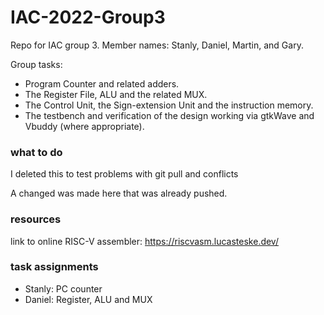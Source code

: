# IAC-2022-Group3
Repo for IAC group 3. Member names: Stanly, Daniel, Martin, and Gary.

Group tasks:
- Program Counter and related adders.
- The Register File, ALU and the related MUX.
- The Control Unit, the Sign-extension Unit and the instruction memory.
- The testbench and verification of the design working via gtkWave and Vbuddy (where appropriate).

### what to do
I deleted this to test problems with git pull and conflicts

A changed was made here that was already pushed.

### resources
link to online RISC-V assembler: https://riscvasm.lucasteske.dev/


### task assignments
- Stanly: PC counter
- Daniel: Register, ALU and MUX